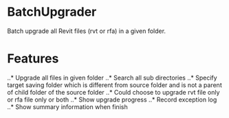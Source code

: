 # BatchUpgrader
Batch upgrade all Revit files (rvt or rfa) in a given folder.

# Features
..* Upgrade all files in given folder
..* Search all sub directories
..* Specify target saving folder which is different from source folder and is not a parent of child folder of the source folder
..* Could choose to upgrade rvt file only or rfa file only or both
..* Show upgrade progress
..* Record exception log
..* Show summary information when finish